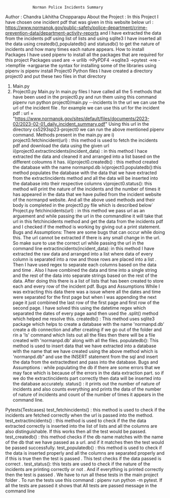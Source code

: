 
				Norman Police Incidents Summary

Author : Chandra Likhitha Chopparapu
About the Project : 
In this Project I have chosen one incident pdf that was given in this website below
url : https://www.normanok.gov/public-safety/police-department/crime-prevention-data/department-activity-reports
and I have extracted the data from the incidents pdf using list of lists and using sqlite3 I have inserted all the data using createdb(),populatedb() and statusdb() to get the nature of incidents and how many times each nature appears.
How to install Packages
I have used pipenv to install all the packages that are required for this project
Packages used are
-> urllib
->PyPDF4
->sqlite3
->pytest
->re
->tempfile
->argparse
the syntax for installing some of the libraries using pipenv is 
pipenv install <packagename>
Project0 Python files
I have created a directory project0 and put these two files in that directory
1. Main.py
2. Project0.py
Main.py
In main.py files I have called all the 5 methods that have been used in the project0.py and run them using this command 
pipenv run python project0/main.py --incidents <url>
In the url we can use the url of the incident file .
for example we can use this url for the incident pdf : url = "https://www.normanok.gov/sites/default/files/documents/2023-02/2023-02-01_daily_incident_summary.pdf"
Using this url in the directory cs5293sp23-project0 we can run the above mentioned pipenv command.
Methods present in the main.py are 
i) project0.fetchincident(url) : this method is used to fetch the incidents pdf and download the data using the given url
ii)project0.extractincidents(incident_data) : in this method I hace extracted the data and cleaned it and arranged into a list based on the different coloumns it has.
iii)project0.createdb() : this method created the database with the name normanpd.db
iv)project0.populatedb():this method populates the database with the data that we have extracted from the extractincidents method and all the data will be inserted into the database into their respective columns
v)project0.status(): this method will print the nature of the incidents and the number of times it has appeared in the data that we have pulled from the incident website of the normanpd website.
And all the above used methods and their body is completed in the project0.py file which is described below` 
Project.py
fetchincidents(url) : in this method we pass url as an arguement and while passing the url in the commandline it will take that url in this fetchincidents method and get the data from the incidents pdf and I checked if the method is working by giving out a print statement.
Bugs and Assumptions:
There are some bugs that can occur while doing this. The url cannot be extracted if there is any small change in the url. So make sure to use the correct url 
while passing the url in the command line
extractincidents(incident_data): in this method I have extracted the raw data and arranged into a list where data of every column is separated into a row and those rows are placed into a list . Then I have used regex to separate each columns based on the data and time . Also I have combined the data and time into a single string and the rest of the data into separate strings based on the rest of the data. After doing this there is a list of lists that has been created to store each and every row of the incident pdf.
Bugs and Assumptions
While I was extracting this data there was a issue where all the dates and time were separated for the first page but when I was appending the next page it just combined the last row of the first page and first row of the second page. I have solved this using the datetime regex which separated the dates of every page aand then used the .split() method which helped me resolve this.
createdb() : This method uses sqlite3 package which helps to create a database with the name 'normanpd.db' create a db connection and after creating if we go out of the folder and rin a 'ls' command which lists out all the files then there will be a file created with 'normanpd.db' along with all the files.
populatedb(): This method is used to insert data that we have extracted into a database with the name that we have created using the above method which is 'normanpd.db" and use the INSERT statement from the sql and insert the data from the extractedtext and pass into the database.
Bugs and Assumptions : while populating the db if there are some errors that we may face which is because of the errors in the data extraction part. so if we do the extractincidents part correctly then data will be inserted into the database accurately.
status() : it prints out the number of nature of incidents and also counts everything and prints the data of the number of nature of incidents and count of the number of times it appears in the command line.
 
Pytests(Testcases)
test_fetchincidents() : this method is used to check if the incidents are fetched correctly when the url is passed into the method.
test_extractincidents() : this method is used to check if the the data extracted correctly is inserted into the list of lists and all the columns are also distinguishable. If this works then all the test would be passed.
test_createdb() : this method checks if the db name matches with the name of the db that we have passed as a url. and if it matches then the test would be passed successfully.
test_populatedb() : this method is used to check if the data is inserted properly and all the columns are separated properly and if this is true then the test is passed . This test checks if the data passed is correct .
test_status(): this tests are used to check if the nature of the incidents are printing correctly or not . And if everything is printed correctly then the test is passed .
We have to run all these tests in the main project folder .
To run the tests use this command : pipenv run python -m pytest.
If all the tests are passed it shows that All tests are passed message in the command line 
